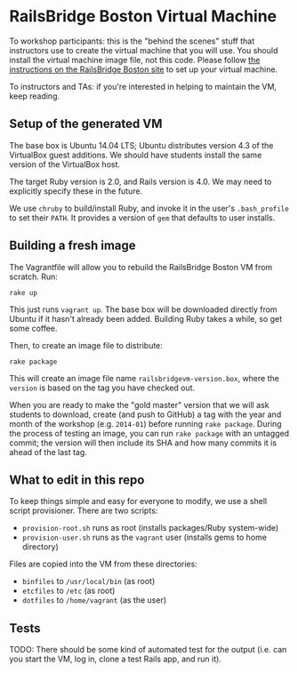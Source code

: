 # RailsBridge Boston Virtual Machine

To workshop participants: this is the "behind the scenes" stuff that instructors use to create the virtual machine that you will use. You should install the virtual machine image file, not this code. Please follow [the instructions on the RailsBridge Boston site](http://www.railsbridgeboston.org/vm_setup) to set up your virtual machine.

To instructors and TAs: if you're interested in helping to maintain the VM, keep reading.

## Setup of the generated VM

The base box is Ubuntu 14.04 LTS; Ubuntu distributes version 4.3 of the VirtualBox guest additions. We should have students install the same version of the VirtualBox host.

The target Ruby version is 2.0, and Rails version is 4.0. We may need to explicitly specify these in the future.

We use `chruby` to build/install Ruby, and invoke it in the user's `.bash_profile` to set their `PATH`. It provides a version of `gem` that defaults to user installs.

## Building a fresh image

The Vagrantfile will allow you to rebuild the RailsBridge Boston VM from scratch. Run:

    rake up

This just runs `vagrant up`. The base box will be downloaded directly from Ubuntu if it hasn't already been added. Building Ruby takes a while, so get some coffee.

Then, to create an image file to distribute:

    rake package

This will create an image file name `railsbridgevm-version.box`, where the `version` is based on the tag you have checked out.

When you are ready to make the "gold master" version that we will ask students to download, create (and push to GitHub) a tag with the year and month of the workshop (e.g. `2014-01`) before running `rake package`. During the process of testing an image, you can run `rake package` with an untagged commit; the version will then include its SHA and how many commits it is ahead of the last tag.

## What to edit in this repo

To keep things simple and easy for everyone to modify, we use a shell script provisioner. There are two scripts:

* `provision-root.sh` runs as root (installs packages/Ruby system-wide)
* `provision-user.sh` runs as the `vagrant` user (installs gems to home directory)

Files are copied into the VM from these directories:

* `binfiles` to `/usr/local/bin` (as root)
* `etcfiles` to `/etc` (as root)
* `dotfiles` to `/home/vagrant` (as the user)

## Tests

TODO: There should be some kind of automated test for the output (i.e. can you start the VM, log in, clone a test Rails app, and run it).
